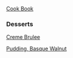 [Cook Book](https://github.com/vmsmith/CookBook/blob/master/README.md)  

### Desserts  

[Creme Brulee](https://github.com/vmsmith/CookBook/blob/master/dessert_creme_brulee.md)  

[Pudding, Basque Walnut](https://github.com/vmsmith/CookBook/blob/master/dessert_pudding_basque_walnut.md)
